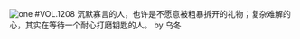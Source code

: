 ![one](http://image.wufazhuce.com/Fny9zM6eUuhlu6k4dAjTo2BGlb6A)
#VOL.1208
沉默寡言的人，也许是不愿意被粗暴拆开的礼物；复杂难解的心，其实在等待一个耐心打磨钥匙的人。 by 乌冬